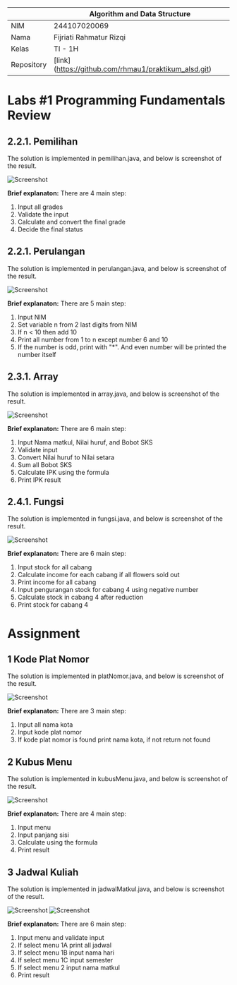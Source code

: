 |            | Algorithm and Data Structure                          |
| ---------- | ----------------------------------------------------- |
| NIM        | 244107020069                                          |
| Nama       | Fijriati Rahmatur Rizqi                               |
| Kelas      | TI - 1H                                               |
| Repository | [link] (https://github.com/rhmau1/praktikum_alsd.git) |

# Labs #1 Programming Fundamentals Review

## 2.2.1. Pemilihan

The solution is implemented in pemilihan.java, and below is screenshot of the result.

![Screenshot](../img/p1/img1.png)

**Brief explanaton:** There are 4 main step:

1. Input all grades
2. Validate the input
3. Calculate and convert the final grade
4. Decide the final status

## 2.2.1. Perulangan

The solution is implemented in perulangan.java, and below is screenshot of the result.

![Screenshot](../img/p1/img2.png)

**Brief explanaton:** There are 5 main step:

1. Input NIM
2. Set variable n from 2 last digits from NIM
3. If n < 10 then add 10
4. Print all number from 1 to n except number 6 and 10
5. If the number is odd, print with "\*". And even number will be printed the number itself

## 2.3.1. Array

The solution is implemented in array.java, and below is screenshot of the result.

![Screenshot](../img/p1/img3.png)

**Brief explanaton:** There are 6 main step:

1. Input Nama matkul, Nilai huruf, and Bobot SKS
2. Validate input
3. Convert Nilai huruf to Nilai setara
4. Sum all Bobot SKS
5. Calculate IPK using the formula
6. Print IPK result

## 2.4.1. Fungsi

The solution is implemented in fungsi.java, and below is screenshot of the result.

![Screenshot](../img/p1/img4.png)

**Brief explanaton:** There are 6 main step:

1. Input stock for all cabang
2. Calculate income for each cabang if all flowers sold out
3. Print income for all cabang
4. Input pengurangan stock for cabang 4 using negative number
5. Calculate stock in cabang 4 after reduction
6. Print stock for cabang 4

# Assignment

## 1 Kode Plat Nomor

The solution is implemented in platNomor.java, and below is screenshot of the result.

![Screenshot](../img/p1/img5.png)

**Brief explanaton:** There are 3 main step:

1. Input all nama kota
2. Input kode plat nomor
3. If kode plat nomor is found print nama kota, if not return not found

## 2 Kubus Menu

The solution is implemented in kubusMenu.java, and below is screenshot of the result.

![Screenshot](../img/p1/img6.png)

**Brief explanaton:** There are 4 main step:

1. Input menu
2. Input panjang sisi
3. Calculate using the formula
4. Print result

## 3 Jadwal Kuliah

The solution is implemented in jadwalMatkul.java, and below is screenshot of the result.

![Screenshot](../img/p1/img7A.png)
![Screenshot](../img/p1/img7B.png)

**Brief explanaton:** There are 6 main step:

1. Input menu and validate input
2. If select menu 1A print all jadwal
3. If select menu 1B input nama hari
4. If select menu 1C input semester
5. If select menu 2 input nama matkul
6. Print result
